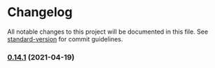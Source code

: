 # Changelog

All notable changes to this project will be documented in this file. See [standard-version](https://github.com/conventional-changelog/standard-version) for commit guidelines.

### [0.14.1](https://github.com/membean/react-uikit/compare/v0.13.0...v0.14.1) (2021-04-19)
